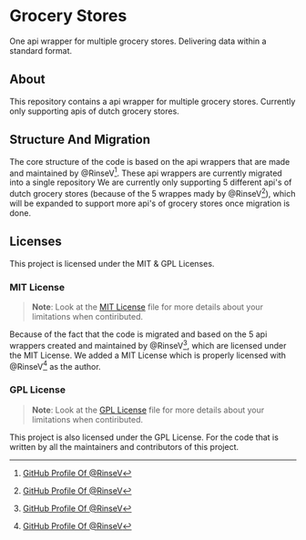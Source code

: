 # Grocery Stores
One api wrapper for multiple grocery stores. Delivering data within a standard format.

## About
This repository contains a api wrapper for multiple grocery stores. Currently only supporting apis of dutch grocery stores.

## Structure And Migration
The core structure of the code is based on the api wrappers that are made and maintained by @RinseV[^1]. These api wrappers are currently migrated into a single repository We are currently only supporting 5 different api's of dutch grocery stores (because of the 5 wrappes mady by @RinseV[^1]), which will be expanded to support more api's of grocery stores once migration is done.

## Licenses
This project is licensed under the MIT & GPL Licenses.

### MIT License
> **Note**: Look at the [MIT License](./LICENSE-MIT) file for more details about your limitations when contiributed.

Because of the fact that the code is migrated and based on the 5 api wrappers created and maintained by @RinseV[^1], which are licensed under the MIT License. We added a MIT License which is properly licensed with @RinseV[^1] as the author.

### GPL License
> **Note**: Look at the [GPL License](./LICENSE-GPL) file for more details about your limitations when contiributed.

This project is also licensed under the GPL License. For the code that is written by all the maintainers and contributors of this project.


[^1]: [GitHub Profile Of @RinseV](https://github.com/RinseV)